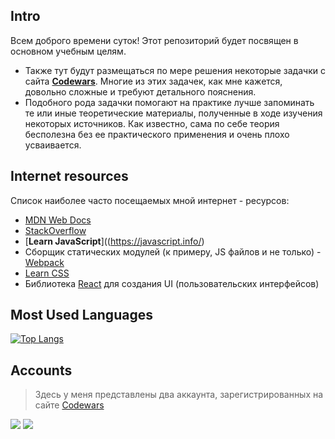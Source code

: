 ## Intro
Всем доброго времени суток! Этот репозиторий будет посвящен в основном учебным целям. 
* Также тут будут размещаться по мере решения некоторые задачки с сайта [**Codewars**](https://www.codewars.com/). Многие из этих задачек, как мне кажется, довольно сложные и требуют детального пояснения.
* Подобного рода задачки помогают на практике лучше запоминать те или иные теоретические материалы, полученные в ходе изучения некоторых источников. Как известно, сама по себе теория бесполезна без ее практического применения и очень плохо усваивается.

## Internet resources
Список наиболее часто посещаемых мной интернет - ресурсов:
* [MDN Web Docs](https://developer.mozilla.org/)
* [StackOverflow](https://stackoverflow.com/)
*  [**Learn JavaScript**]((https://javascript.info/)
* Сборщик статических модулей (к примеру, JS файлов и не только) - [Webpack](https://webpack.js.org/)
* [Learn CSS](https://web.dev/learn/css/)
* Библиотека [React](https://ru.reactjs.org/) для создания UI (пользовательских интерфейсов)

## Most Used Languages
[![Top Langs](https://github-readme-stats.vercel.app/api/top-langs/?username=InGodWeTrustt&layout=compact&hide_title=true)](https://github.com/InGodWeTrustt/github-readme-stats)

<!-- ## Stats
![GitHub stats](https://github-readme-stats.vercel.app/api?username=InGodWeTrustt&hide=contribs,prs&show_icons=true&theme=yeblu&border_radius=25) -->

## Accounts
> Здесь у меня представлены два аккаунта, зарегистрированных на сайте [Codewars](https://www.codewars.com/dashboard)

![](https://www.codewars.com/users/InGodWeTrustt/badges/large)
![](https://www.codewars.com/users/y4y4/badges/large)

<!--
Краткий справочник по оформлению файлов такого типа:
* - по сути представляют собой списки
#  Заголовок первого уровня #
### Заголовок третьего уровня ###
###### Заголовок шестого уровня ###### 
**текст**
->
